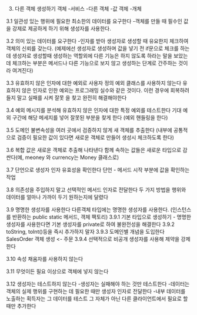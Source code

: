3. 다른 객체 생성하기
객체 
-서비스
-다른 객체
    -값 객체
    -개체

3.1 일관성 있는 행위에 필요한 최소한의 데이터를 요구한다
-객체를 만들 때 필수인 값을 강제로 제공하게 하기 위해 생성자를 사용한다.

3.2 의미 있는 데이터를 요구한다
-인자를 받아 생성자로 생성할 때 유요한지 체크하여 객체의 신뢰를 갖는다.
(예제에선 생성자로 생성하며 값을 넣기 전 if문으로 체크를 하는데 생성자로 생성할때 생성하는 역할외에 다른 기능은 하지 않도록 하라는 말을 보았는데
체크하는 부분은 메서드나 다른 기능으로 보지 않고 생성하는 단계로 간주하는 것이라 여겨진다)

3.3 유효하지 않은 인자에 대한 예외로 사용자 정의 예외 클래스를 사용하지 않는다
유효하지 않은 인자로 인한 예외는 프로그래밍 실수와 같은 것이다. 이런 경우에 회복하려 들지 말고 실패를 시켜 잘못 을 찾고
완전히 해결해야한다

3.4 예외 메시지를 분석해 유효하지 않은 인자에 대한 특정 예외를 테스트한다
기대 예외 구간에 해당 메세지를 넣어 잘못된 부분을 찾게 한다
(예외 핸들링을 한다)

3.5 도메인 불변속성을 여러 곳에서 검증하지 않게 새 객체를 추출한다
(내부에 공통적으로 검증이 필요한 값이 있다면 새로운 객체로 만들어 생성시 체크하도록 한다)

3.6 복합 값은 새로운 객체로 추출해 나타낸다
함께 속하는 값들은 새로운 타입으로 감싼다(예, meoney 와 currency는 Money 클래스로)

3.7 단언으로 생성자 인자 유효성을 확인한다
단언 - 메서드 시작 부분에 값을 확인하는 작업

3.8 의존성을 주입하지 말고 선택적인 메서드 인자로 전달한다
두 가지 방법을 행위와 데이터를 얼마나 가까이 두기 원하는지에 달렸다

3.9 명명한 생성자를 사용한다
다른객체 타입에는 명명한 생성자를 사용한다. (인스턴스를 반환하는 public static 메서드, 객체 팩토리)
3.9.1 기본 타입으로 생성하기 - 명명한 생성자를 사용한다면 기본 생성자를 private로 하여 불완전성을 해결한다
3.9.2 toString, toInt()등을 즉시 추가하지 말자
3.9.3 도메인별 개념을 도입한다 
SalesOrder 객체 생성 <- 주문
3.9.4 선택적으로 비공개 생성자를 사용해 제약을 강제한다

3.10 속성 채움자를 사용하지 않는다

3.11 무엇이든 필요 이상으로 객체에 넣지 않는다

3.12 생성자는 테스트하지 않는다
-생성자는 실패해야 하는 것만 테스트한다
-데이터는 객체의 실제 행위를 구현하는 데 필요한 때만 생성자 인자로 전달한다
-내부 데이터를 노출하는 획득자는 그 데이터를 테스트 그 자체가 아닌 다른 클라이언트에서 필요로 할 때만 추가한다







    